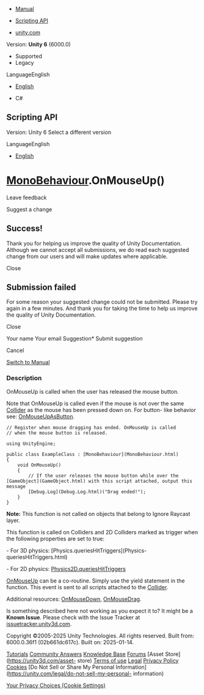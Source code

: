 [ ]()

  * [Manual](../Manual/index.html)
  * [Scripting API](../ScriptReference/index.html)

  * [unity.com](https://unity.com/)

Version: **Unity 6** (6000.0)

  * Supported
  * Legacy

LanguageEnglish

  * [English]()

  * C#

[ ](https://docs.unity3d.com)

## Scripting API

Version: Unity 6 Select a different version

LanguageEnglish

  * [English]()

#  [MonoBehaviour](MonoBehaviour.html).OnMouseUp()

Leave feedback

Suggest a change

## Success!

Thank you for helping us improve the quality of Unity Documentation. Although
we cannot accept all submissions, we do read each suggested change from our
users and will make updates where applicable.

Close

## Submission failed

For some reason your suggested change could not be submitted. Please <a>try
again</a> in a few minutes. And thank you for taking the time to help us
improve the quality of Unity Documentation.

Close

Your name Your email Suggestion* Submit suggestion

Cancel

[Switch to Manual](../Manual/class-MonoBehaviour.html "Go to MonoBehaviour
Component in the Manual")

### Description

OnMouseUp is called when the user has released the mouse button.

Note that OnMouseUp is called even if the mouse is not over the same
[Collider](Collider.html) as the mouse has been pressed down on. For button-
like behavior see: [OnMouseUpAsButton](MonoBehaviour.OnMouseUpAsButton.html).

    
    
    // Register when mouse dragging has ended. OnMouseUp is called
    // when the mouse button is released.  
      
    using UnityEngine;  
      
    public class ExampleClass : [MonoBehaviour](MonoBehaviour.html)
    {
        void OnMouseUp()
        {
            // If the user releases the mouse button while over the [GameObject](GameObject.html) with this script attached, output this message
            [Debug.Log](Debug.Log.html)("Drag ended!");
        }
    }
    

**Note:** This function is not called on objects that belong to Ignore Raycast
layer.  
  
This function is called on Colliders and 2D Colliders marked as trigger when
the following properties are set to true:  
  
\- For 3D physics: [Physics.queriesHitTriggers](Physics-
queriesHitTriggers.html)  
  
\- For 2D physics:
[Physics2D.queriesHitTriggers](Physics2D-queriesHitTriggers.html)  
  
[OnMouseUp](MonoBehaviour.OnMouseUp.html) can be a co-routine. Simply use the
yield statement in the function. This event is sent to all scripts attached to
the [Collider](Collider.html).  
  
Additional resources: [OnMouseDown](MonoBehaviour.OnMouseDown.html),
[OnMouseDrag](MonoBehaviour.OnMouseDrag.html).

Is something described here not working as you expect it to? It might be a
**Known Issue**. Please check with the Issue Tracker at
[issuetracker.unity3d.com](https://issuetracker.unity3d.com).

Copyright ©2005-2025 Unity Technologies. All rights reserved. Built from:
6000.0.36f1 (02b661dc617c). Built on: 2025-01-14.

[Tutorials](https://unity3d.com/learn) [Community
Answers](https://answers.unity3d.com) [Knowledge
Base](https://support.unity3d.com/hc/en-us)
[Forums](https://forum.unity3d.com) [Asset Store](https://unity3d.com/asset-
store) [Terms of use](https://docs.unity3d.com/Manual/TermsOfUse.html)
[Legal](https://unity.com/legal) [Privacy
Policy](https://unity.com/legal/privacy-policy)
[Cookies](https://unity.com/legal/cookie-policy) [Do Not Sell or Share My
Personal Information](https://unity.com/legal/do-not-sell-my-personal-
information)

[Your Privacy Choices (Cookie Settings)](javascript:void\(0\);)

